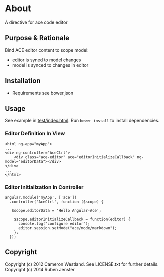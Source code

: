 # About

A directive for ace code editor

## Purpose & Rationale

Bind ACE editor content to scope model:
* editor is syned to model changes
* model is synced to changes in editor

## Installation

* Requirements see bower.json

Usage
---------------------
See example in [test/index.html](test/index.html). Run `bower install` to install dependencies.

### Editor Definition In View
```
<html ng-app="myApp">
...
<div ng-controller="AceCtrl">
	<div class="ace-editor" ace="editorInitializeCallback" ng-model="editorData"></div>
</div>
...
</html>
```

### Editor Initialization In Controller
```
angular.module('myApp', ['ace'])
  .controller('AceCtrl', function ($scope) {
  
   $scope.editorData = 'Hello Angular-Ace';

    $scope.editorInitializeCallback = function(editor) {
      console.log("configure editor");
      editor.session.setMode("ace/mode/markdown");
    };
  });
```

## Copyright

Copyright (c) 2012 Cameron Westland. See LICENSE.txt for further details.
Copyright (c) 2014 Ruben Jenster 
